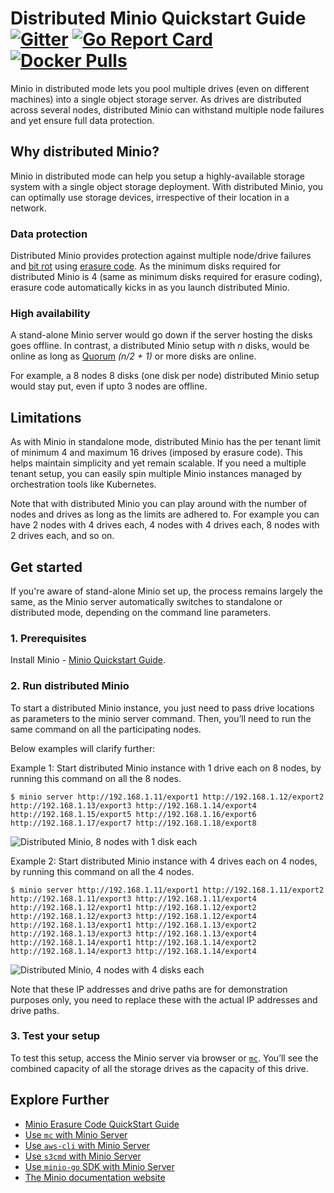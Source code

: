 # Distributed Minio Quickstart Guide [![Gitter](https://badges.gitter.im/Join%20Chat.svg)](https://gitter.im/minio/minio?utm_source=badge&utm_medium=badge&utm_campaign=pr-badge&utm_content=badge) [![Go Report Card](https://goreportcard.com/badge/minio/minio)](https://goreportcard.com/report/minio/minio) [![Docker Pulls](https://img.shields.io/docker/pulls/minio/minio.svg?maxAge=604800)](https://hub.docker.com/r/minio/minio/) 

Minio in distributed mode lets you pool multiple drives (even on different machines) into a single object storage server. As drives are distributed across several nodes, distributed Minio can withstand multiple node failures and yet ensure full data protection.

## Why distributed Minio?

Minio in distributed mode can help you setup a highly-available storage system with a single object storage deployment. With distributed Minio, you can optimally use storage devices, irrespective of their location in a network.

### Data protection

Distributed Minio provides protection against multiple node/drive failures and [bit rot](https://github.com/minio/minio/blob/master/docs/erasure/README.md#what-is-bit-rot-protection) using [erasure code](https://docs.minio.io/docs/minio-erasure-code-quickstart-guide). As the minimum disks required for distributed Minio is 4 (same as minimum disks required for erasure coding), erasure code automatically kicks in as you launch distributed Minio.

### High availability

A stand-alone Minio server would go down if the server hosting the disks goes offline. In contrast, a distributed Minio setup with _n_ disks, would be online as long as [Quorum](https://github.com/minio/dsync#lock-process) _(n/2 + 1)_ or more disks are online. 

For example, a 8 nodes 8 disks (one disk per node) distributed Minio setup would stay put, even if upto 3 nodes are offline.

## Limitations

As with Minio in standalone mode, distributed Minio has the per tenant limit of minimum 4 and maximum 16 drives (imposed by erasure code). This helps maintain simplicity and yet remain scalable. If you need a multiple tenant setup, you can easily spin multiple Minio instances managed by orchestration tools like Kubernetes. 

Note that with distributed Minio you can play around with the number of nodes and drives as long as the limits are adhered to. For example you can have 2 nodes with 4 drives each, 4 nodes with 4 drives each, 8 nodes with 2 drives each, and so on. 

## Get started

If you're aware of stand-alone Minio set up, the process remains largely the same, as the Minio server automatically switches to standalone or distributed mode, depending on the command line parameters. 

### 1. Prerequisites

Install Minio - [Minio Quickstart Guide](https://docs.minio.io/docs/minio). 

### 2. Run distributed Minio

To start a distributed Minio instance, you just need to pass drive locations as parameters to the minio server command. Then, you’ll need to run the same command on all the participating nodes.

Below examples will clarify further:

Example 1: Start distributed Minio instance with 1 drive each on 8 nodes, by running this command on all the 8 nodes.
```
$ minio server http://192.168.1.11/export1 http://192.168.1.12/export2 
http://192.168.1.13/export3 http://192.168.1.14/export4 http://192.168.1.15/export5 http://192.168.1.16/export6 
http://192.168.1.17/export7 http://192.168.1.18/export8
```
![Distributed Minio, 8 nodes with 1 disk each](https://raw.githubusercontent.com/minio/minio/master/docs/screenshots/Architecture-diagram_distributed_8.png)

Example 2: Start distributed Minio instance with 4 drives each on 4 nodes, by running this command on all the 4 nodes. 
```
$ minio server http://192.168.1.11/export1 http://192.168.1.11/export2
http://192.168.1.11/export3 http://192.168.1.11/export4
http://192.168.1.12/export1 http://192.168.1.12/export2
http://192.168.1.12/export3 http://192.168.1.12/export4
http://192.168.1.13/export1 http://192.168.1.13/export2
http://192.168.1.13/export3 http://192.168.1.13/export4
http://192.168.1.14/export1 http://192.168.1.14/export2
http://192.168.1.14/export3 http://192.168.1.14/export4
```
![Distributed Minio, 4 nodes with 4 disks each](https://raw.githubusercontent.com/minio/minio/master/docs/screenshots/Architecture-diagram_distributed_16.png)

Note that these IP addresses and drive paths are for demonstration purposes only, you need to replace these with the actual IP addresses and drive paths. 

### 3. Test your setup

To test this setup, access the Minio server via browser or [`mc`](https://docs.minio.io/docs/minio-client-quickstart-guide). You’ll see the combined capacity of all the storage drives as the capacity of this drive. 

## Explore Further
- [Minio Erasure Code QuickStart Guide](https://docs.minio.io/docs/minio-erasure-code-quickstart-guide)
- [Use `mc` with Minio Server](https://docs.minio.io/docs/minio-client-quickstart-guide)
- [Use `aws-cli` with Minio Server](https://docs.minio.io/docs/aws-cli-with-minio)
- [Use `s3cmd` with Minio Server](https://docs.minio.io/docs/s3cmd-with-minio)
- [Use `minio-go` SDK with Minio Server](https://docs.minio.io/docs/golang-client-quickstart-guide)
- [The Minio documentation website](https://docs.minio.io)
